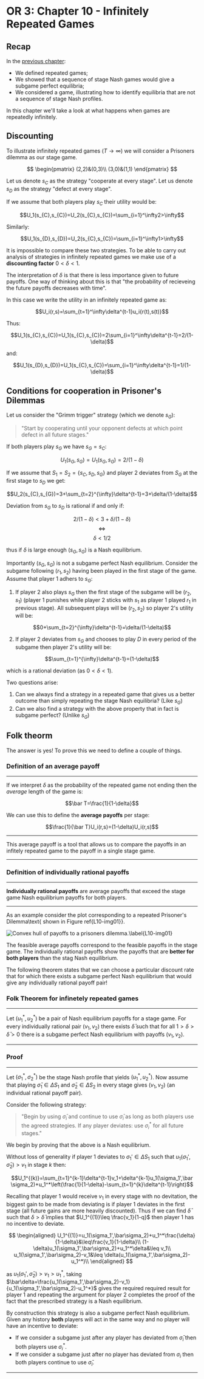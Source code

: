 # OR 3: Chapter 10 - Infinitely Repeated Games

## Recap

In the [previous chapter](Chapter_09_Finitely_Repeated_Games.md):

- We defined repeated games;
- We showed that a sequence of stage Nash games would give a subgame perfect equilibria;
- We considered a game, illustrating how to identify equilibria that are not a sequence of stage Nash profiles.

In this chapter we'll take a look at what happens when games are repeatedly infinitely.

## Discounting

To illustrate infinitely repeated games ($T\to\infty$) we will consider a Prisoners dilemma as our stage game.

$$
\begin{pmatrix}
(2,2)&(0,3)\\
(3,0)&(1,1)
\end{pmatrix}
$$

Let us denote $s_{C}$ as the strategy "cooperate at every stage". Let us denote $s_{D}$ as the strategy "defect at every stage".

If we assume that both players play $s_{C}$ their utility would be:

$$U_1(s_{C},s_{C})=U_2(s_{C},s_{C})=\sum_{i=1}^\infty2>\infty$$

Similarly:

$$U_1(s_{D},s_{D})=U_2(s_{C},s_{C})=\sum_{i=1}^\infty1>\infty$$

It is impossible to compare these two strategies. To be able to carry out analysis of strategies in infinitely repeated games we make use of a **discounting factor** $0<\delta<1$.

The interpretation of $\delta$ is that there is less importance given to future payoffs. One way of thinking about this is that "the probability of recieveing the future payoffs decreases with time".

In this case we write the utility in an infinitely repeated game as:

$$U_i(r,s)=\sum_{t=1}^\infty\delta^{t-1}u_i{r(t),s(t)}$$

Thus:

$$U_1(s_{C},s_{C})=U_1(s_{C},s_{C})=2\sum_{i=1}^\infty\delta^{t-1}=2/(1-\delta)$$

and:

$$U_1(s_{D},s_{D})=U_1(s_{C},s_{C})=\sum_{i=1}^\infty\delta^{t-1}=1/(1-\delta)$$

## Conditions for cooperation in Prisoner's Dilemmas

Let us consider the "Grimm trigger" strategy (which we denote $s_G$):

> "Start by cooperating until your opponent defects at which point defect in all future stages."

If both players play $s_G$ we have $s_G=s_C$:

$$U_1(s_{G},s_{G})=U_1(s_{G},s_{G})=2/(1-\delta)$$

If we assume that $S_1=S_2=\{s_C,s_D,s_G\}$ and player 2 deviates from $S_G$ at the first stage to $s_D$ we get:

$$U_2(s_{C},s_{G})=3+\sum_{t=2}^{\infty}\delta^{t-1}=3+\delta/(1-\delta)$$

Deviation from $s_G$ to $s_D$ is rational if and only if:

$$2/(1-\delta)<3+\delta/(1-\delta)$$
$$\Leftrightarrow$$
$$\delta< 1/2$$

thus if $\delta$ is large enough $(s_G,s_G)$ is a Nash equilibrium.

Importantly $(s_G,s_G)$ is not a subgame perfect Nash equilibrium. Consider the subgame following $(r_1,s_2)$ having been played in the first stage of the game. Assume that player 1 adhers to $s_G$:

1. If player 2 also plays $s_G$ then the first stage of the subgame will be $(r_2,s_1)$ (player 1 punishes while player 2 sticks with $s_1$ as player 1 played $r_1$ in previous stage). All subsequent plays will be $(r_2,s_2)$ so player 2's utility will be:

$$0+\sum_{t=2}^{\infty}\delta^{t-1}=\delta/(1-\delta)$$

2. If player 2 deviates from $s_G$ and chooses to play $D$ in every period of the subgame then player 2's utility will be:

$$\sum_{t=1}^{\infty}\delta^{t-1}=(1-\delta)$$

which is a rational deviation (as $0<\delta<1$).

Two questions arise:

1. Can we always find a strategy in a repeated game that gives us a better outcome than simply repeating the stage Nash equilibria? (Like $s_G$)
2. Can we also find a strategy with the above property that in fact is subgame perfect? (Unlike $s_G$)

## Folk theorm

The answer is yes! To prove this we need to define a couple of things.

### Definition of an average payoff

---

If we interpret $\delta$ as the probability of the repeated game not ending then the _average_ length of the game is:

$$\bar T=\frac{1}{1-\delta}$$

We can use this to define the **average payoffs** per stage:

$$\frac{1}{\bar T}U_i(r,s)=(1-\delta)U_i(r,s)$$

---

This average payoff is a tool that allows us to compare the payoffs in an infitely repeated game to the payoff in a single stage game.

---

### Definition of individually rational payoffs

---

**Individually rational payoffs** are average payoffs that exceed the stage game Nash equilibrium payoffs for both players.

---

As an example consider the plot corresponding to a repeated Prisoner's Dilemma\text{ shown in Figure ref{L10-img01}}.

![Convex hull of payoffs to a prisoners dilemma.\label{L10-img01}](images/L10-img01.png)

The feasible average payoffs correspond to the feasible payoffs in the stage game. The individually rational payoffs show the payoffs that are **better for both players** than the stag Nash equilibrium.

The following theorem states that we can choose a particular discount rate that for which there exists a subgame perfect Nash equilibrium that would give any individually rational payoff pair!

### Folk Theorem for infinetely repeated games

---

Let $(u_1^*,u_2^*)$ be a pair of Nash equilibrium payoffs for a stage game. For every individually rational pair $(v_1,v_2)$ there exists $\bar \delta$ such that for all $1>\delta>\bar \delta>0$ there is a subgame perfect Nash equilibrium with payoffs $(v_1,v_2)$.

---

### Proof

---

Let $(\sigma_1^*,\sigma_2^*)$ be the stage Nash profile that yields $(u_1^*,u_2^*)$. Now assume that playing $\bar\sigma_1\in\Delta S_1$ and $\bar\sigma_2\in\Delta S_2$ in every stage gives $(v_1,v_2)$ (an individual rational payoff pair).

Consider the following strategy:

> "Begin by using $\bar \sigma_i$ and continue to use $\bar \sigma_i$ as long as both players use the agreed strategies. If any player deviates: use $\sigma_i^*$ for all future stages."

We begin by proving that the above is a Nash equilibrium.

Without loss of generality if player 1 deviates to $\sigma_1'\in\Delta S_1$ such that $u_1(\sigma_1',\bar \sigma_2)>v_1$ in stage $k$ then:

$$U_1^{(k)}=\sum_{t=1}^{k-1}\delta^{t-1}v_1+\delta^{k-1}u_1(\sigma_1',\bar \sigma_2)+u_1^*\left(\frac{1}{1-\delta}-\sum_{t=1}^{k}\delta^{t-1}\right)$$

Recalling that player 1 would receive $v_1$ in every stage with no devitation, the biggest gain to be made from deviating is if player 1 deviates in the first stage (all future gains are more heavily discounted). Thus if we can find $\bar\delta$ such that $\delta>\bar\delta$ implies that $U_1^{(1)}\leq \frac{v_1}{1-q}$ then player 1 has no incentive to deviate.

$$
\begin{aligned}
U_1^{(1)}=u_1(\sigma_1',\bar\sigma_2)+u_1^*\frac{\delta}{1-\delta}&\leq\frac{v_1}{1-\delta}\\
(1-\delta)u_1(\sigma_1',\bar\sigma_2)+u_1^*\delta&\leq v_1\\
u_1(\sigma_1',\bar\sigma_2)-v_1&\leq \delta(u_1(\sigma_1',\bar\sigma_2)-u_1^*)\\
\end{aligned}
$$

as $u_1(\sigma_1',\bar \sigma_2)>v_1>u_1^*$, taking $\bar\delta=\frac{u_1(\sigma_1',\bar\sigma_2)-v_1}{u_1(\sigma_1',\bar\sigma_2)-u_1^*}$ gives the required required result for player 1 and repeating the argument for player 2 completes the proof of the fact that the prescribed strategy is a Nash equilibrium.

By construction this strategy is also a subgame perfect Nash equilibrium. Given any history **both** players will act in the same way and no player will have an incentive to deviate:

- If we consider a subgame just after any player has deviated from $\bar\sigma_i$ then both players use $\sigma_i^*$.
- If we consider a subgame just after no player has deviated from $\sigma_i$ then both players continue to use $\bar\sigma_i$.

---
